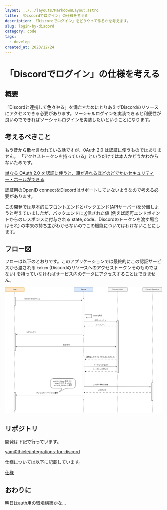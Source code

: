 ```yaml
---
layout: ../../layouts/MarkdownLayout.astro
title: 「Discordでログイン」の仕様を考える
description: 「Discordでログイン」をどうやって作るかを考えます。
slug: login-by-discord
category: code
tags:
  - develop
created_at: 2023/12/24
---
```


# 「Discordでログイン」の仕様を考える

## 概要
「Discordと連携して色々やる」を満たすためにとりあえずDiscordのリソースにアクセスできる必要があります。ソーシャルログインを実装できると利便性が良いのでできればソーシャルログインを実装したいということになります。

## 考えるべきこと
もう昔から散々言われている話ですが、OAuth 2.0 は認証に使うものではありません。
「アクセストークンを持っている」というだけでは本人かどうかわからないためです。

[単なる OAuth 2.0 を認証に使うと、車が通れるほどのどでかいセキュリティー・ホールができる](https://www.sakimura.org/2012/02/1487/)

認証用のOpenID connectをDiscordはサポートしていないようなので考える必要があります。

この開発では基本的にフロントエンドとバックエンド(APIサーバー)を分離しようと考えていましたが、バックエンドに送信された値 (例えば認可エンドポイントからのレスポンスに付与される state, code、Discordのトークンを渡す場合はそれ) の本来の持ち主がわからないのでこの機能についてはわけないことにします。

## フロー図
フローは以下のとおりです。このアプリケーションでは最終的にこの認証サービスから渡される `token` (Discordのリソースへのアクセストークンそのものではない) を持っていなければサービス内のデータにアクセスすることはできません。

![フロー図](https://raw.githubusercontent.com/yami0thiele/integrations-for-discord/master/document/feat_authentication/feat_authentication_flow.png)

## リポジトリ
開発は下記で行っています。

[yami0thiele/integrations-for-discord](https://github.com/yami0thiele/integrations-for-discord)

仕様については以下に記載しています。

[仕様](https://github.com/yami0thiele/integrations-for-discord/blob/master/document/feat_authentication/spec.md)

## おわりに
明日はauth用の環境構築かな...
